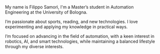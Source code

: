 My name is Filippo Samorì, I'm a Master’s student in Automation Engineering at the University of Bologna.

I’m passionate about sports, reading, and new technologies. I love experimenting and applying my knowledge in practical ways.

I’m focused on advancing in the field of automation, with a keen interest in robotics, AI, and smart technologies, while maintaining a balanced lifestyle through my diverse interests.
